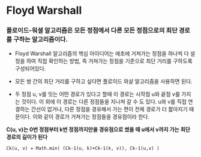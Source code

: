 # Floyd Warshall

### 플로이드-워셜 알고리즘은 모든 정점에서 다른 모든 정점으로의 최단 경로를 구하는 알고리즘이다.

- Floyd Warshall 알고리즘의 핵심 아이디어는 애초에 거쳐가는 정점을 하나씩 다 설정을 하여 직접 확인하는 방법, 즉 거쳐가는 정점을 기준으로 최단 거리를 구하도록 구성되어있다.

- 모든 쌍 간의 최단 거리를 구하고 싶다면 플로이드 와샬 알고리즘을 사용하면 된다.

- 두 정점 u, v를 잇는 어떤 경로가 있다고 할때 이 경로는 시작점 u와 끝점 v를 가지는 것이다. 이 외에 이 경로는 다른 정점들을 지나쳐 갈 수 도 있다. u와 v를 직접 연결하는 간선이 없거나, 다른 정점을 경유해서 가는 편이 전체 경로가 더 짧아지기 때문이다. 이와 같이 경로가 거쳐가는 정점들을 경유점이라 한다.

**C(u, v)는 0번 정점부터 k번 정점까지만을 경유점으로 썼을 때 u에서 v까지 가는 최단 경로의 길이가 된다**

    Ck(u, v) = Math.min( (Ck-1(u, k)+Ck-1(k, v)), Ck-1(u,v) )
